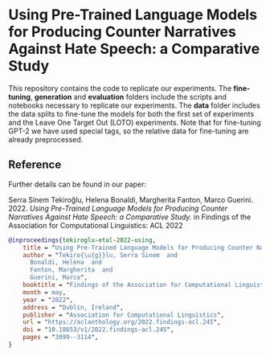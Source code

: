 # Using Pre-Trained Language Models for Producing Counter Narratives Against Hate Speech: a Comparative Study
This repository contains the code to replicate our experiments. The **fine-tuning**, **generation** and **evaluation** folders include the scripts and notebooks necessary to replicate our experiments. The **data** folder includes the data splits to fine-tune the models for both the first set of experiments and the Leave One Target Out (LOTO) experiments. Note that for fine-tuning GPT-2 we have used special tags, so the relative data for fine-tuning are already preprocessed.

## Reference
Further details can be found in our paper: 

Serra Sinem Tekiroğlu, Helena Bonaldi, Margherita Fanton, Marco Guerini. 2022. <em>Using Pre-Trained Language Models for Producing Counter Narratives Against Hate Speech: a Comparative Study.</em> in Findings of the Association for Computational Linguistics: ACL 2022

```bibtex
@inproceedings{tekiroglu-etal-2022-using,
    title = "Using Pre-Trained Language Models for Producing Counter Narratives Against Hate Speech: a Comparative Study",
    author = "Tekiro{\u{g}}lu, Serra Sinem  and
      Bonaldi, Helena  and
      Fanton, Margherita  and
      Guerini, Marco",
    booktitle = "Findings of the Association for Computational Linguistics: ACL 2022",
    month = may,
    year = "2022",
    address = "Dublin, Ireland",
    publisher = "Association for Computational Linguistics",
    url = "https://aclanthology.org/2022.findings-acl.245",
    doi = "10.18653/v1/2022.findings-acl.245",
    pages = "3099--3114",
}

```
